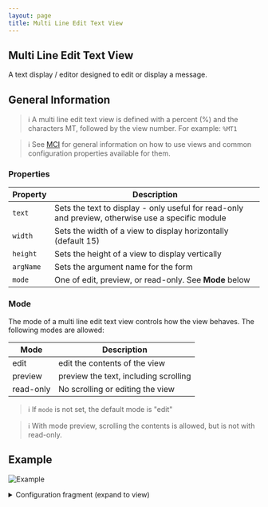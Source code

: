```yaml
---
layout: page
title: Multi Line Edit Text View
---
```

## Multi Line Edit Text View
A text display / editor designed to edit or display a message.

## General Information

> :information_source: A multi line edit text view is defined with a percent (%) and the characters MT, followed by the view number. For example: `%MT1`

> :information_source: See [MCI](../mci.md) for general information on how to use views and common configuration properties available for them.

### Properties

| Property    | Description  |
|-------------|--------------|
| `text` | Sets the text to display - only useful for read-only and preview, otherwise use a specific module |
| `width` | Sets the width of a view to display horizontally (default 15) |
| `height` | Sets the height of a view to display vertically |
| `argName` | Sets the argument name for the form |
| `mode` | One of edit, preview, or read-only. See **Mode** below |

### Mode

The mode of a multi line edit text view controls how the view behaves. The following modes are allowed:

| Mode    | Description  |
|-------------|--------------|
| edit | edit the contents of the view |
| preview | preview the text, including scrolling |
| read-only | No scrolling or editing the view |

> :information_source: If `mode` is not set, the default mode is "edit"

> :information_source: With mode preview, scrolling the contents is allowed, but is not with read-only.

## Example

![Example](../../assets/images/multi_line_edit_text_view_example1.gif "Multi Line Edit Text View")

<details>
<summary>Configuration fragment (expand to view)</summary>
<div markdown="1">
```
ML1: {
  width: 79
  argName: message
  mode: edit
}
```
</div>
</details>
